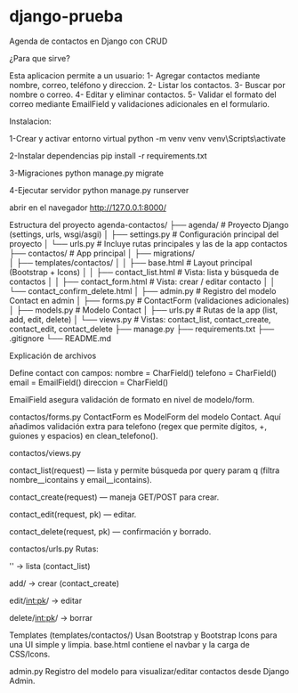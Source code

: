 # django-prueba
Agenda de contactos en Django con CRUD

¿Para que sirve?

Esta aplicacion permite a un usuario:
1- Agregar contactos mediante nombre, correo, teléfono y direccion.
2- Listar los contactos.
3- Buscar por nombre o correo.
4- Editar y eliminar contactos.
5- Validar el formato del correo mediante EmailField y validaciones adicionales en el formulario.

Instalacion:

1-Crear y activar entorno virtual
python -m venv venv
venv\Scripts\activate

2-Instalar dependencias
pip install -r requirements.txt

3-Migraciones
python manage.py migrate

4-Ejecutar servidor
python manage.py runserver

abrir en el navegador http://127.0.0.1:8000/

Estructura del proyecto
agenda-contactos/
├── agenda/                 # Proyecto Django (settings, urls, wsgi/asgi)
│   ├── settings.py         # Configuración principal del proyecto
│   └── urls.py             # Incluye rutas principales y las de la app contactos
├── contactos/              # App principal
│   ├── migrations/         
│   ├── templates/contactos/
│   │   ├── base.html           # Layout principal (Bootstrap + Icons)
│   │   ├── contact_list.html   # Vista: lista y búsqueda de contactos
│   │   ├── contact_form.html   # Vista: crear / editar contacto
│   │   └── contact_confirm_delete.html
│   ├── admin.py            # Registro del modelo Contact en admin
│   ├── forms.py            # ContactForm (validaciones adicionales)
│   ├── models.py           # Modelo Contact
│   ├── urls.py             # Rutas de la app (list, add, edit, delete)
│   └── views.py            # Vistas: contact_list, contact_create, contact_edit, contact_delete
├── manage.py
├── requirements.txt
├── .gitignore
└── README.md

Explicación de archivos

Define contact con campos:
nombre = CharField()
telefono = CharField()
email = EmailField()
direccion = CharField()

EmailField asegura validación de formato en nivel de modelo/form.

contactos/forms.py
ContactForm es ModelForm del modelo Contact. Aquí añadimos validación extra para telefono (regex que permite dígitos, +, guiones y espacios) en clean_telefono().

contactos/views.py

contact_list(request) — lista y permite búsqueda por query param q (filtra nombre__icontains y email__icontains).

contact_create(request) — maneja GET/POST para crear.

contact_edit(request, pk) — editar.

contact_delete(request, pk) — confirmación y borrado.

contactos/urls.py
Rutas:

'' → lista (contact_list)

add/ → crear (contact_create)

edit/<int:pk>/ → editar

delete/<int:pk>/ → borrar

Templates (templates/contactos/)
Usan Bootstrap y Bootstrap Icons para una UI simple y limpia. base.html contiene el navbar y la carga de CSS/Icons.

admin.py
Registro del modelo para visualizar/editar contactos desde Django Admin.